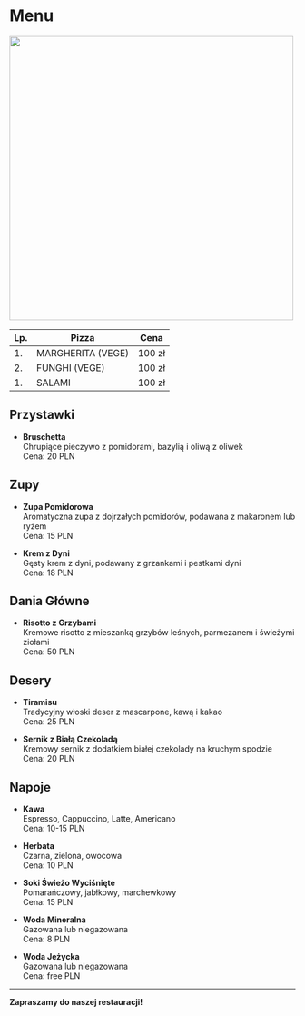 # **Menu**
<img src = "img/nick-karvounis-Ciqxn7FE4vE-unsplash.jpg" width = 500px>

|Lp. |Pizza|Cena|
|---|----------------------|----|
|1. |MARGHERITA (VEGE)|100 zł|
|2. |FUNGHI (VEGE)|100 zł|
|1. |SALAMI|100 zł|

## **Przystawki**

- **Bruschetta**  
  Chrupiące pieczywo z pomidorami, bazylią i oliwą z oliwek  
  Cena: 20 PLN

## **Zupy**

- **Zupa Pomidorowa**  
  Aromatyczna zupa z dojrzałych pomidorów, podawana z makaronem lub ryżem  
  Cena: 15 PLN

- **Krem z Dyni**  
  Gęsty krem z dyni, podawany z grzankami i pestkami dyni  
  Cena: 18 PLN

## **Dania Główne**

- **Risotto z Grzybami**  
  Kremowe risotto z mieszanką grzybów leśnych, parmezanem i świeżymi ziołami  
  Cena: 50 PLN

## **Desery**

- **Tiramisu**  
  Tradycyjny włoski deser z mascarpone, kawą i kakao  
  Cena: 25 PLN

- **Sernik z Białą Czekoladą**  
  Kremowy sernik z dodatkiem białej czekolady na kruchym spodzie  
  Cena: 20 PLN

## **Napoje**

- **Kawa**  
  Espresso, Cappuccino, Latte, Americano  
  Cena: 10-15 PLN

- **Herbata**  
  Czarna, zielona, owocowa  
  Cena: 10 PLN

- **Soki Świeżo Wyciśnięte**  
  Pomarańczowy, jabłkowy, marchewkowy  
  Cena: 15 PLN

- **Woda Mineralna**  
  Gazowana lub niegazowana  
  Cena: 8 PLN

- **Woda Jeżycka**  
  Gazowana lub niegazowana  
  Cena: free PLN
  
---

**Zapraszamy do naszej restauracji!**
